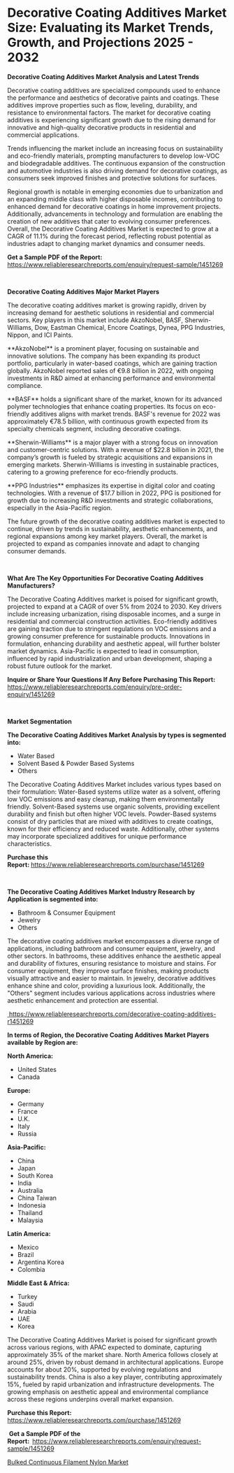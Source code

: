 <p><h1>Decorative Coating Additives Market Size: Evaluating its Market Trends, Growth, and Projections 2025 - 2032</h1></p><p><strong>Decorative Coating Additives Market Analysis and Latest Trends</strong></p>
<p><p>Decorative coating additives are specialized compounds used to enhance the performance and aesthetics of decorative paints and coatings. These additives improve properties such as flow, leveling, durability, and resistance to environmental factors. The market for decorative coating additives is experiencing significant growth due to the rising demand for innovative and high-quality decorative products in residential and commercial applications. </p><p>Trends influencing the market include an increasing focus on sustainability and eco-friendly materials, prompting manufacturers to develop low-VOC and biodegradable additives. The continuous expansion of the construction and automotive industries is also driving demand for decorative coatings, as consumers seek improved finishes and protective solutions for surfaces. </p><p>Regional growth is notable in emerging economies due to urbanization and an expanding middle class with higher disposable incomes, contributing to enhanced demand for decorative coatings in home improvement projects. Additionally, advancements in technology and formulation are enabling the creation of new additives that cater to evolving consumer preferences. Overall, the Decorative Coating Additives Market is expected to grow at a CAGR of 11.1% during the forecast period, reflecting robust potential as industries adapt to changing market dynamics and consumer needs.</p></p>
<p><strong>Get a Sample PDF of the Report:&nbsp;</strong> <a href="https://www.reliableresearchreports.com/enquiry/request-sample/1451269?utm_campaign=3084&utm_medium=2&utm_source=Github&utm_content=ia&utm_term=03042025&utm_id=decorative-coating-additives">https://www.reliableresearchreports.com/enquiry/request-sample/1451269</a></p>
<p>&nbsp;</p>
<p><strong>Decorative Coating Additives Major Market Players</strong></p>
<p><p>The decorative coating additives market is growing rapidly, driven by increasing demand for aesthetic solutions in residential and commercial sectors. Key players in this market include AkzoNobel, BASF, Sherwin-Williams, Dow, Eastman Chemical, Encore Coatings, Dynea, PPG Industries, Nippon, and ICI Paints.</p><p>**AkzoNobel** is a prominent player, focusing on sustainable and innovative solutions. The company has been expanding its product portfolio, particularly in water-based coatings, which are gaining traction globally. AkzoNobel reported sales of €9.8 billion in 2022, with ongoing investments in R&D aimed at enhancing performance and environmental compliance.</p><p>**BASF** holds a significant share of the market, known for its advanced polymer technologies that enhance coating properties. Its focus on eco-friendly additives aligns with market trends. BASF's revenue for 2022 was approximately €78.5 billion, with continuous growth expected from its specialty chemicals segment, including decorative coatings.</p><p>**Sherwin-Williams** is a major player with a strong focus on innovation and customer-centric solutions. With a revenue of $22.8 billion in 2021, the company’s growth is fueled by strategic acquisitions and expansions in emerging markets. Sherwin-Williams is investing in sustainable practices, catering to a growing preference for eco-friendly products.</p><p>**PPG Industries** emphasizes its expertise in digital color and coating technologies. With a revenue of $17.7 billion in 2022, PPG is positioned for growth due to increasing R&D investments and strategic collaborations, especially in the Asia-Pacific region.</p><p>The future growth of the decorative coating additives market is expected to continue, driven by trends in sustainability, aesthetic enhancements, and regional expansions among key market players. Overall, the market is projected to expand as companies innovate and adapt to changing consumer demands.</p></p>
<p>&nbsp;</p>
<p><strong>What Are The Key Opportunities For Decorative Coating Additives Manufacturers?</strong></p>
<p><p>The Decorative Coating Additives market is poised for significant growth, projected to expand at a CAGR of over 5% from 2024 to 2030. Key drivers include increasing urbanization, rising disposable incomes, and a surge in residential and commercial construction activities. Eco-friendly additives are gaining traction due to stringent regulations on VOC emissions and a growing consumer preference for sustainable products. Innovations in formulation, enhancing durability and aesthetic appeal, will further bolster market dynamics. Asia-Pacific is expected to lead in consumption, influenced by rapid industrialization and urban development, shaping a robust future outlook for the market.</p></p>
<p><strong>Inquire or Share Your Questions If Any Before Purchasing This Report:</strong> <a href="https://www.reliableresearchreports.com/enquiry/pre-order-enquiry/1451269?utm_campaign=3084&utm_medium=2&utm_source=Github&utm_content=ia&utm_term=03042025&utm_id=decorative-coating-additives">https://www.reliableresearchreports.com/enquiry/pre-order-enquiry/1451269</a></p>
<p>&nbsp;</p>
<p><strong>Market Segmentation</strong></p>
<p><strong>The Decorative Coating Additives Market Analysis by types is segmented into:</strong></p>
<p><ul><li>Water Based</li><li>Solvent Based & Powder Based Systems</li><li>Others</li></ul></p>
<p><p>The Decorative Coating Additives Market includes various types based on their formulation: Water-Based systems utilize water as a solvent, offering low VOC emissions and easy cleanup, making them environmentally friendly. Solvent-Based systems use organic solvents, providing excellent durability and finish but often higher VOC levels. Powder-Based systems consist of dry particles that are mixed with additives to create coatings, known for their efficiency and reduced waste. Additionally, other systems may incorporate specialized additives for unique performance characteristics.</p></p>
<p><strong>Purchase this Report:&nbsp;</strong><a href="https://www.reliableresearchreports.com/purchase/1451269?utm_campaign=3084&utm_medium=2&utm_source=Github&utm_content=ia&utm_term=03042025&utm_id=decorative-coating-additives">https://www.reliableresearchreports.com/purchase/1451269</a></p>
<p>&nbsp;</p>
<p><strong>The Decorative Coating Additives Market Industry Research by Application is segmented into:</strong></p>
<p><ul><li>Bathroom & Consumer Equipment</li><li>Jewelry</li><li>Others</li></ul></p>
<p><p>The decorative coating additives market encompasses a diverse range of applications, including bathroom and consumer equipment, jewelry, and other sectors. In bathrooms, these additives enhance the aesthetic appeal and durability of fixtures, ensuring resistance to moisture and stains. For consumer equipment, they improve surface finishes, making products visually attractive and easier to maintain. In jewelry, decorative additives enhance shine and color, providing a luxurious look. Additionally, the "Others" segment includes various applications across industries where aesthetic enhancement and protection are essential.</p></p>
<p><a href="https://www.reliableresearchreports.com/decorative-coating-additives-r1451269?utm_campaign=3084&utm_medium=2&utm_source=Github&utm_content=ia&utm_term=03042025&utm_id=decorative-coating-additives">&nbsp;https://www.reliableresearchreports.com/decorative-coating-additives-r1451269</a></p>
<p><strong>In terms of Region, the Decorative Coating Additives Market Players available by Region are:</strong></p>
<p>
    <p> <strong> North America: </strong>
        <ul>
            <li>United States</li>
            <li>Canada</li>
        </ul>
        </p> 
    <p> <strong> Europe: </strong>
        <ul>
            <li>Germany</li>
            <li>France</li>
            <li>U.K.</li>
            <li>Italy</li>
            <li>Russia</li>
        </ul>
        </p> 
    <p> <strong> Asia-Pacific: </strong>
        <ul>
            <li>China</li>
            <li>Japan</li>
            <li>South Korea</li>
            <li>India</li>
            <li>Australia</li>
            <li>China Taiwan</li>
            <li>Indonesia</li>
            <li>Thailand</li>
            <li>Malaysia</li>
        </ul>
        </p> 
    <p> <strong> Latin America: </strong>
        <ul>
            <li>Mexico</li>
            <li>Brazil</li>
            <li>Argentina Korea</li>
            <li>Colombia</li>
        </ul>
        </p> 
    <p> <strong> Middle East & Africa: </strong>
        <ul>
            <li>Turkey</li>
            <li>Saudi</li>
            <li>Arabia</li>
            <li>UAE</li>
            <li>Korea</li>
        </ul>
    </p>
    </p>
<p><p>The Decorative Coating Additives Market is poised for significant growth across various regions, with APAC expected to dominate, capturing approximately 35% of the market share. North America follows closely at around 25%, driven by robust demand in architectural applications. Europe accounts for about 20%, supported by evolving regulations and sustainability trends. China is also a key player, contributing approximately 15%, fueled by rapid urbanization and infrastructure developments. The growing emphasis on aesthetic appeal and environmental compliance across these regions underpins overall market expansion.</p></p>
<p><strong>Purchase this Report: </strong><a href="https://www.reliableresearchreports.com/purchase/1451269?utm_campaign=3084&utm_medium=2&utm_source=Github&utm_content=ia&utm_term=03042025&utm_id=decorative-coating-additives">https://www.reliableresearchreports.com/purchase/1451269</a></p>
<p>&nbsp;<strong>Get a Sample PDF of the Report:&nbsp;&nbsp;</strong><a href="https://www.reliableresearchreports.com/enquiry/request-sample/1451269?utm_campaign=3084&utm_medium=2&utm_source=Github&utm_content=ia&utm_term=03042025&utm_id=decorative-coating-additives">https://www.reliableresearchreports.com/enquiry/request-sample/1451269</a></p>
<p><strong></strong></p>
<p><p><a href="https://github.com/voigttyagi/Market-Research-Report-List-1/blob/main/bulked-continuous-filament-nylon-market.md?utm_campaign=3084&utm_medium=2&utm_source=Github&utm_content=ia&utm_term=03042025&utm_id=decorative-coating-additives">Bulked Continuous Filament Nylon Market</a></p></p>